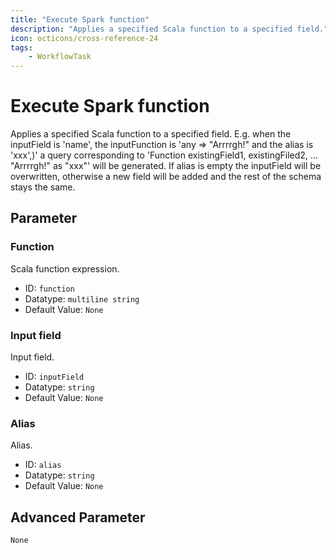 ```yaml
---
title: "Execute Spark function"
description: "Applies a specified Scala function to a specified field."
icon: octicons/cross-reference-24
tags: 
    - WorkflowTask
---
```

# Execute Spark function
<!-- This file was generated - DO NOT CHANGE IT MANUALLY -->



Applies a specified Scala function to a specified field. E.g. when the inputField is 'name', the inputFunction is 'any => "Arrrrgh!" and the alias is 'xxx',)'
a query corresponding to 'Function existingField1, existingFiled2, ... "Arrrrgh!" as "xxx"'  will be generated.
If alias is empty the inputField will be overwritten, otherwise a new field will be added and the rest of the schema stays the same.


## Parameter

### Function

Scala function expression.

- ID: `function`
- Datatype: `multiline string`
- Default Value: `None`



### Input field

Input field.

- ID: `inputField`
- Datatype: `string`
- Default Value: `None`



### Alias

Alias.

- ID: `alias`
- Datatype: `string`
- Default Value: `None`





## Advanced Parameter

`None`